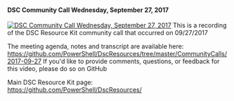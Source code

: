 ﻿#### DSC Community Call   Wednesday, September 27, 2017

[![DSC Community Call   Wednesday, September 27, 2017](https://i3.ytimg.com/vi/Nv7vLIUUOrQ/hqdefault.jpg "DSC Community Call   Wednesday, September 27, 2017")](https://www.youtube.com/watch?v=Nv7vLIUUOrQ)
This is a recording of the DSC Resource Kit community call that occurred on 09/27/2017

The meeting agenda, notes and transcript are available here: https://github.com/PowerShell/DscResources/tree/master/CommunityCalls/2017-09-27
If you'd like to provide comments, questions, or feedback for this video, please do so on GitHub

Main DSC Resource Kit page: https://github.com/PowerShell/DscResources/


